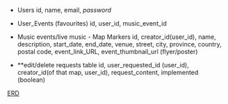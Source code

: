- Users
id, name, email, *password*

- User_Events (favourites)
id, user_id, music_event_id

- Music events/live music - Map Markers
id, creator_id(user_id), name, description, start_date, end_date, venue, street, city, province, country, postal code, event_link_URL, event_thumbnail_url (flyer/poster)

- **edit/delete requests table
id, user_requested_id (user_id), creator_id(of that map, user_id), request_content, implemented (boolean)

[ERD]("https://github.com/Britt4444/LHL-midterm-project/blob/master/docs/erd.png")
